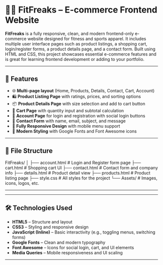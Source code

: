 # 🏋️‍♂️ FitFreaks – E-commerce Frontend Website

**FitFreaks** is a fully responsive, clean, and modern frontend-only e-commerce website designed for fitness and sports apparel. It includes multiple user interface pages such as product listings, a shopping cart, login/register forms, a product details page, and a contact form. Built using HTML and CSS, this project showcases essential e-commerce features and is great for learning frontend development or adding to your portfolio.

---

## 🚀 Features

- 🌐 **Multi-page layout** (Home, Products, Details, Contact, Cart, Account)
- 🛍️ **Product Listing Page** with ratings, prices, and sorting options
- 📦 **Product Details Page** with size selection and add to cart button
- 🛒 **Cart Page** with quantity input and subtotal calculation
- 🔐 **Account Page** for login and registration with social login buttons
- 📧 **Contact Form** with name, email, subject, and message
- 📱 **Fully Responsive Design** with mobile menu support
- 🎨 **Modern Styling** with Google Fonts and Font Awesome icons

---

## 📁 File Structure

FitFreaks/
│
├── account.html # Login and Register form page
├── cart.html # Shopping cart UI
├── contact.html # Contact form and company info
├── details.html # Product detail view
├── products.html # Product listing page
├── style.css # All styles for the project
└── Assets/ # Images, icons, logos, etc.


---

---

## 🛠️ Technologies Used

- **HTML5** – Structure and layout
- **CSS3** – Styling and responsive design
- **JavaScript (Inline)** – Basic interactivity (e.g., toggling menus, switching forms)
- **Google Fonts** – Clean and modern typography
- **Font Awesome** – Icons for social login, cart, and UI elements
- **Media Queries** – Mobile responsiveness and UI scaling

---



